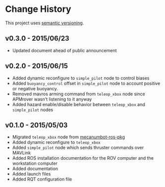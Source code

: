 # Change History

This project uses [semantic versioning](http://semver.org/).

## v0.3.0 - 2015/06/23

* Updated document ahead of public announcement

## v0.2.0 - 2015/06/15

* Added dynamic reconfigure to `simple_pilot` node to control biases
* Added `buoyancy_control` offset in `simple_pilot` node to account positive or negative buoyancy.
* Removed mavros arming command from `teleop_xbox` node since APMrover wasn't listening to it anyway
* Added hazard enable/disable behavior between `teleop_xbox` and `simple_pilot` nodes

## v0.1.0 - 2015/05/03

* Migrated `teleop_xbox` node from [mecanumbot-ros-pkg](https://github.com/joshvillbrandt/mecanumbot-ros-pkg)
* Added dynamic reconfigure to `teleop_xbox`
* Added `simple_pilot` node which sends thruster commands over MAVLink
* Added ROS installation documentation for the ROV computer and the workstation computer
* Added documentation
* Added launch files
* Added RQT configuration file
